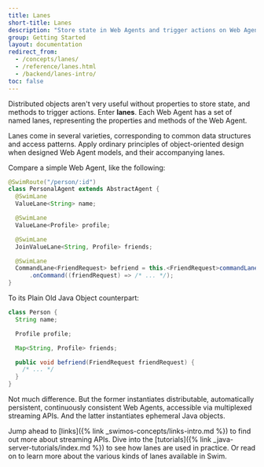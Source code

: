 ```yaml
---
title: Lanes
short-title: Lanes
description: "Store state in Web Agents and trigger actions on Web Agents using Lanes"
group: Getting Started
layout: documentation
redirect_from:
  - /concepts/lanes/
  - /reference/lanes.html
  - /backend/lanes-intro/
toc: false
---
```


Distributed objects aren't very useful without properties to store state, and methods to trigger actions. Enter **lanes**. Each Web Agent has a set of named lanes, representing the properties and methods of the Web Agent.

Lanes come in several varieties, corresponding to common data structures and access patterns. Apply ordinary principles of object-oriented design when designed Web Agent models, and their accompanying lanes.

Compare a simple Web Agent, like the following:

```java
@SwimRoute("/person/:id")
class PersonalAgent extends AbstractAgent {
  @SwimLane
  ValueLane<String> name;

  @SwimLane
  ValueLane<Profile> profile;

  @SwimLane
  JoinValueLane<String, Profile> friends;

  @SwimLane
  CommandLane<FriendRequest> befriend = this.<FriendRequest>commandLane()
      .onCommand((friendRequest) => /* ... */);
}
```

To its Plain Old Java Object counterpart:

```java
class Person {
  String name;

  Profile profile;

  Map<String, Profile> friends;

  public void befriend(FriendRequest friendRequest) {
    /* ... */
  }
}
```

Not much difference. But the former instantiates distributable, automatically persistent, continuously consistent Web Agents, accessible via multiplexed streaming APIs. And the latter instantiates ephemeral Java objects.

Jump ahead to [links]({% link _swimos-concepts/links-intro.md %}) to find out more about streaming APIs. Dive into the [tutorials]({% link _java-server-tutorials/index.md %}) to see how lanes are used in practice. Or read on to learn more about the various kinds of lanes available in Swim.
